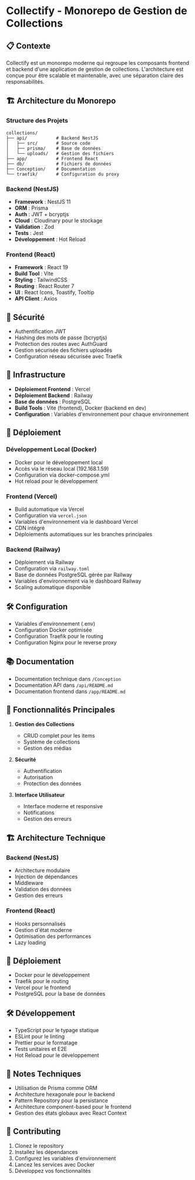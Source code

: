 # Collectify - Monorepo de Gestion de Collections

## 📋 Contexte

Collectify est un monorepo moderne qui regroupe les composants frontend et backend d'une application de gestion de collections. L'architecture est conçue pour être scalable et maintenable, avec une séparation claire des responsabilités.

## 🏗️ Architecture du Monorepo

### Structure des Projets

```
collections/
├── api/           # Backend NestJS
│   ├── src/       # Source code
│   ├── prisma/    # Base de données
│   └── uploads/   # Gestion des fichiers
├── app/           # Frontend React
├── db/            # Fichiers de données
├── Conception/    # Documentation
└── traefik/       # Configuration du proxy
```

### Backend (NestJS)

- **Framework** : NestJS 11
- **ORM** : Prisma
- **Auth** : JWT + bcryptjs
- **Cloud** : Cloudinary pour le stockage
- **Validation** : Zod
- **Tests** : Jest
- **Développement** : Hot Reload

### Frontend (React)

- **Framework** : React 19
- **Build Tool** : Vite
- **Styling** : TailwindCSS
- **Routing** : React Router 7
- **UI** : React Icons, Toastify, Tooltip
- **API Client** : Axios

## 🔐 Sécurité

- Authentification JWT
- Hashing des mots de passe (bcryptjs)
- Protection des routes avec AuthGuard
- Gestion sécurisée des fichiers uploadés
- Configuration réseau sécurisée avec Traefik

## 🚀 Infrastructure

- **Déploiement Frontend** : Vercel
- **Déploiement Backend** : Railway
- **Base de données** : PostgreSQL
- **Build Tools** : Vite (frontend), Docker (backend en dev)
- **Configuration** : Variables d'environnement pour chaque environnement

## 🚀 Déploiement

### Développement Local (Docker)
- Docker pour le développement local
- Accès via le réseau local (192.168.1.59)
- Configuration via docker-compose.yml
- Hot reload pour le développement

### Frontend (Vercel)
- Build automatique via Vercel
- Configuration via `vercel.json`
- Variables d'environnement via le dashboard Vercel
- CDN intégré
- Déploiements automatiques sur les branches principales

### Backend (Railway)
- Déploiement via Railway
- Configuration via `railway.toml`
- Base de données PostgreSQL gérée par Railway
- Variables d'environnement via le dashboard Railway
- Scaling automatique disponible

## 🛠️ Configuration

- Variables d'environnement (.env)
- Configuration Docker optimisée
- Configuration Traefik pour le routing
- Configuration Nginx pour le reverse proxy

## 📚 Documentation

- Documentation technique dans `/Conception`
- Documentation API dans `/api/README.md`
- Documentation frontend dans `/app/README.md`

## 🎯 Fonctionnalités Principales

1. **Gestion des Collections**
   - CRUD complet pour les items
   - Système de collections
   - Gestion des médias

2. **Sécurité**
   - Authentification
   - Autorisation
   - Protection des données

3. **Interface Utilisateur**
   - Interface moderne et responsive
   - Notifications
   - Gestion des erreurs

## 🏗️ Architecture Technique

### Backend (NestJS)
- Architecture modulaire
- Injection de dépendances
- Middleware
- Validation des données
- Gestion des erreurs

### Frontend (React)
- Hooks personnalisés
- Gestion d'état moderne
- Optimisation des performances
- Lazy loading

## 🚀 Déploiement

- Docker pour le développement
- Traefik pour le routing
- Vercel pour le frontend
- PostgreSQL pour la base de données

## 🛠️ Développement

- TypeScript pour le typage statique
- ESLint pour le linting
- Prettier pour le formatage
- Tests unitaires et E2E
- Hot Reload pour le développement

## 📝 Notes Techniques

- Utilisation de Prisma comme ORM
- Architecture hexagonale pour le backend
- Pattern Repository pour la persistance
- Architecture component-based pour le frontend
- Gestion des états globaux avec React Context

## 🤝 Contributing

1. Clonez le repository
2. Installez les dépendances
3. Configurez les variables d'environnement
4. Lancez les services avec Docker
5. Développez vos fonctionnalités
